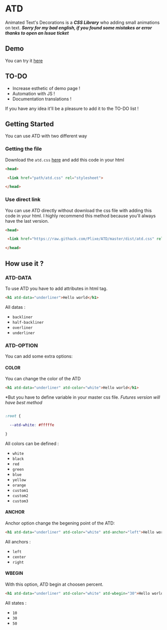 # ATD
Animated Text's Decorations is a ***CSS Library*** who adding small animations on text. ***Sorry for my bad english, if you found some mistakes or error thanks to open an Issue ticket***

## Demo

You can try it [here](https://plixe.github.io/ATD/)

## TO-DO

* Increase esthetic of demo page !
* Automation with JS !
* Documentation translations !

If you have any idea it'll be a pleasure to add it to the TO-DO list ! 

## Getting Started

You can use ATD with two different way

### Getting the file

Download the `atd.css` [here](https://github.com/Plixe/ATD/tree/master/docs) and add this code in your html

```html
<head>

 <link href="path/atd.css" rel="stylesheet">

</head>
```

### Use direct link

You can use ATD directly without download the css file with adding this code in your html. I highly recommend this method because you'll always have
the last version.

```html
<head>

 <link href="https://raw.githack.com/Plixe/ATD/master/dist/atd.css" rel="stylesheet">

</head>
```

## How use it ?

### ATD-DATA

To use ATD you have to add attributes in html tag.

```html
<h1 atd-data="underliner">Hello world</h1>
```

All datas :
* `backliner`
* `half-backliner`
* `overliner`
* `underliner`

### ATD-OPTION

You can add some extra options:

#### COLOR

You can change the color of the ATD

```html
<h1 atd-data="underliner" atd-color="white">Hello world</h1>
```

*But you have to define variable in your master css file. *Futures version will have best method*

```css

:root {

  --atd-white: #fffffe

}

```

All colors can be defined :
* `white`
* `black`
* `red`
* `green`
* `blue`
* `yellow`
* `orange`
* `custom1`
* `custom2`
* `custom3`

#### ANCHOR

Anchor option change the begening point of the ATD:

```html
<h1 atd-data="underliner" atd-color="white" atd-anchor="left">Hello world</h1>
```

All anchors :
* `left`
* `center`
* `right`

#### WBEGIN

With this option, ATD begin at choosen percent.

```html
<h1 atd-data="underliner" atd-color="white" atd-wbegin="30">Hello world</h1>
```

All states :
* `10`
* `30`
* `50`
